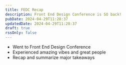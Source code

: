```yaml
---
title: FEDC Recap
description: Front End Design Conference is SO back!
pubDate: 2024-04-29T11:28:37
updatedDate: 2024-04-29T11:28:37
draft: true
rssOnly: false
---
```

- Went to Front End Design Conference
- Experienced amazing vibes and great people
- Recap and summarize major takeaways




